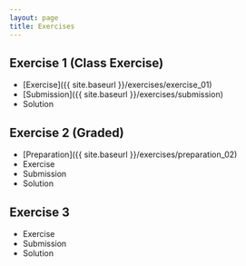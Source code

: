 ```yaml
---
layout: page
title: Exercises
---
```


## Exercise 1 (Class Exercise)

- [Exercise]({{ site.baseurl }}/exercises/exercise_01)
- [Submission]({{ site.baseurl }}/exercises/submission)
- Solution

## Exercise 2 (Graded)

- [Preparation]({{ site.baseurl }}/exercises/preparation_02)
- Exercise
- Submission
- Solution

## Exercise 3

- Exercise
- Submission 
- Solution
